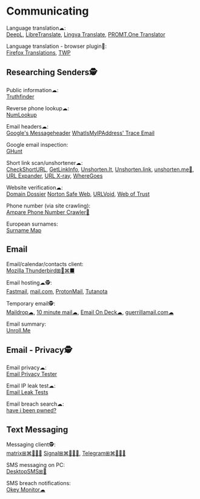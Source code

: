 # Communicating

Language translation☁:  
[DeepL](https://www.deepl.com/translator),
[LibreTranslate](https://libretranslate.com/),
[Lingva Translate](https://lingva.ml/),
[PROMT.One Translator](https://www.online-translator.com/translation)

Language translation - browser plugin🔌:  
[Firefox Translations](https://addons.mozilla.org/en-US/firefox/addon/firefox-translations/),
[TWP](https://addons.mozilla.org/en-US/firefox/addon/traduzir-paginas-web/)

## Researching Senders🕵️

Public information☁:  
[Truthfinder](https://www.truthfinder.com/)

Reverse phone lookup☁:  
[NumLookup](https://www.numlookup.com/)

Email headers☁:  
[Google's Messageheader](https://toolbox.googleapps.com/apps/messageheader/)
[WhatIsMyIPAddress' Trace Email](https://whatismyipaddress.com/trace-email)

Google email inspection:  
[GHunt](https://github.com/mxrch/GHunt)

Short link scan/unshortener☁:  
[CheckShortURL](https://checkshorturl.com/),
[GetLinkInfo](https://www.getlinkinfo.com/),
[Unshorten.It](https://unshorten.it/),
[Unshorten.link](https://unshorten.link/),
[unshorten.me🔌](https://unshorten.me/),
[URL Expander](https://urlex.org/),
[URL X-ray](https://urlxray.com/),
[WhereGoes](https://wheregoes.com/)

Website verification☁:  
[Domain Dossier](https://centralops.net/co/DomainDossier.aspx)
[Norton Safe Web](https://safeweb.norton.com/),
[URLVoid](https://www.urlvoid.com/),
[Web of Trust](https://mywot.com/)

Phone number (via site crawling):  
[Ampare Phone Number Crawler🐧](https://snapcraft.io/amparephonenumbercrawler)

European surnames:  
[Surname Map](https://www.surnamemap.eu/)

## Email

Email/calendar/contacts client:  
[Mozilla Thunderbird⊞🐧⌘■](https://www.thunderbird.net/)

Email hosting☁🕵️:  
[Fastmail](https://www.fastmail.com/),
[mail.com](https://www.mail.com/),
[ProtonMail](https://protonmail.com/),
[Tutanota](https://tutanota.com/)

Temporary email🕵️:  
[Maildrop☁](https://maildrop.cc/),
[10 minute mail☁](https://10minutemail.com/),
[Email On Deck☁](https://www.emailondeck.com/),
[guerrillamail.com☁](https://www.guerrillamail.com/)

Email summary:  
[Unroll.Me](https://unroll.me/)

## Email - Privacy🕵️

Email privacy☁:  
[Email Privacy Tester](https://www.emailprivacytester.com/)

Email IP leak test☁:  
[Email Leak Tests](https://emailipleak.com/)

Email breach search☁:  
[have i been pwned?](https://haveibeenpwned.com/)

## Text Messaging

Messaging client🕵️:  
[matrix⊞⌘🐧🍎🤖](https://matrix.org/)
[Signal⊞⌘🐧🍎🤖](https://signal.org/),
[Telegram⊞⌘🐧🍎🤖](https://telegram.org/)

SMS messaging on PC:  
[DesktopSMS⊞🤖](https://www.desktopsms.net/)

SMS breach notifications:  
[Okey Monitor☁](https://okeymonitor.com/)

